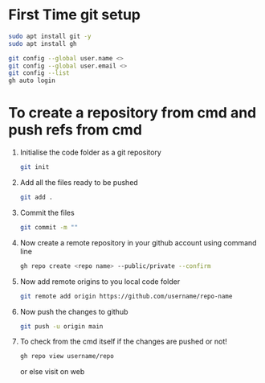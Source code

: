 # First Time git setup

```bash
sudo apt install git -y
sudo apt install gh

git config --global user.name <>
git config --global user.email <>
git config --list
gh auto login
```

# To create a repository from cmd and push refs from cmd
1. Initialise the code folder as a git repository
    ```bash
    git init
    ```
2. Add all the files ready to be pushed
    ```bash
    git add .
    ```
3. Commit the files 
    ```bash
    git commit -m ""
    ```
4. Now create a remote repository in your github account using command line
    ```bash
    gh repo create <repo name> --public/private --confirm
    ```
5. Now add remote origins to you local code folder
    ```bash
    git remote add origin https://github.com/username/repo-name
    ```
6. Now push the changes to github
    ```bash
    git push -u origin main
    ```
7. To check from the cmd itself if the changes are pushed or not!
    ```bash
    gh repo view username/repo
    ```
    or else visit on web
    
    
    
    
    
    
    
    
    
